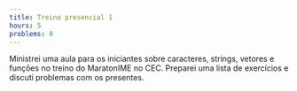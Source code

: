```yaml
---
title: Treino presencial 1
hours: 5
problems: 0
---
```


Ministrei uma aula para os iniciantes sobre caracteres, strings, vetores e funções no treino do MaratonIME no CEC.
Preparei uma lista de exercícios e discuti problemas com os presentes.
